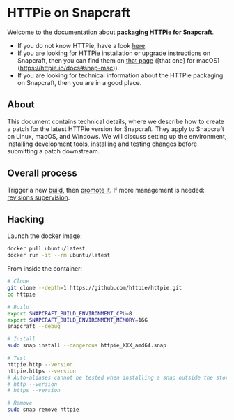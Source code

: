 # HTTPie on Snapcraft

Welcome to the documentation about **packaging HTTPie for Snapcraft**.

- If you do not know HTTPie, have a look [here](https://httpie.io/cli).
- If you are looking for HTTPie installation or upgrade instructions on Snapcraft, then you can find them on [that page](https://httpie.io/docs#snap-linux) ([that one] for macOS](https://httpie.io/docs#snap-mac)).
- If you are looking for technical information about the HTTPie packaging on Snapcraft, then you are in a good place.

## About

This document contains technical details, where we describe how to create a patch for the latest HTTPie version for Snapcraft. They apply to Snapcraft on Linux, macOS, and Windows.
We will discuss setting up the environment, installing development tools, installing and testing changes before submitting a patch downstream.

## Overall process

Trigger a new [build](https://snapcraft.io/httpie/builds), then [promote it](https://snapcraft.io/httpie/releases). If more management is needed: [revisions supervision](https://dashboard.snapcraft.io/snaps/httpie/revisions/).

## Hacking

Launch the docker image:

```bash
docker pull ubuntu/latest
docker run -it --rm ubuntu/latest
```

From inside the container:

```bash
# Clone
git clone --depth=1 https://github.com/httpie/httpie.git
cd httpie

# Build
export SNAPCRAFT_BUILD_ENVIRONMENT_CPU=8
export SNAPCRAFT_BUILD_ENVIRONMENT_MEMORY=16G
snapcraft --debug

# Install
sudo snap install --dangerous httpie_XXX_amd64.snap

# Test
httpie.http --version
httpie.https --version
# Auto-aliases cannot be tested when installing a snap outside the store.
# http --version
# https --version

# Remove
sudo snap remove httpie
```
